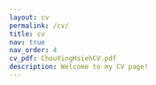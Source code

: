 ```yaml
---
layout: cv
permalink: /cv/
title: cv
nav: true
nav_order: 4
cv_pdf: ChouYingHsiehCV.pdf
description: Welcome to my CV page!
---
```

